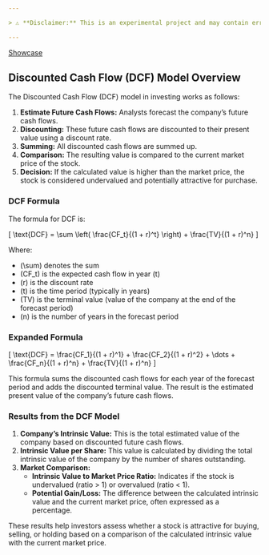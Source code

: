 ```yaml
---

> ⚠️ **Disclaimer:** This is an experimental project and may contain errors. Do not make any investment decisions based on this tool.

---
```



[Showcase](https://sweet-sherbet-d14fc7.netlify.app)


## Discounted Cash Flow (DCF) Model Overview

The Discounted Cash Flow (DCF) model in investing works as follows:

1. **Estimate Future Cash Flows:** Analysts forecast the company’s future cash flows.
2. **Discounting:** These future cash flows are discounted to their present value using a discount rate.
3. **Summing:** All discounted cash flows are summed up.
4. **Comparison:** The resulting value is compared to the current market price of the stock.
5. **Decision:** If the calculated value is higher than the market price, the stock is considered undervalued and potentially attractive for purchase.

### DCF Formula

The formula for DCF is:

\[
\text{DCF} = \sum \left( \frac{CF_t}{(1 + r)^t} \right) + \frac{TV}{(1 + r)^n}
\]

Where:
- \(\sum\) denotes the sum
- \(CF_t\) is the expected cash flow in year \(t\)
- \(r\) is the discount rate
- \(t\) is the time period (typically in years)
- \(TV\) is the terminal value (value of the company at the end of the forecast period)
- \(n\) is the number of years in the forecast period

### Expanded Formula

\[
\text{DCF} = \frac{CF_1}{(1 + r)^1} + \frac{CF_2}{(1 + r)^2} + \dots + \frac{CF_n}{(1 + r)^n} + \frac{TV}{(1 + r)^n}
\]

This formula sums the discounted cash flows for each year of the forecast period and adds the discounted terminal value. The result is the estimated present value of the company’s future cash flows.

### Results from the DCF Model

1. **Company’s Intrinsic Value:** This is the total estimated value of the company based on discounted future cash flows.
2. **Intrinsic Value per Share:** This value is calculated by dividing the total intrinsic value of the company by the number of shares outstanding.
3. **Market Comparison:**
   - **Intrinsic Value to Market Price Ratio:** Indicates if the stock is undervalued (ratio > 1) or overvalued (ratio < 1).
   - **Potential Gain/Loss:** The difference between the calculated intrinsic value and the current market price, often expressed as a percentage.

These results help investors assess whether a stock is attractive for buying, selling, or holding based on a comparison of the calculated intrinsic value with the current market price.
